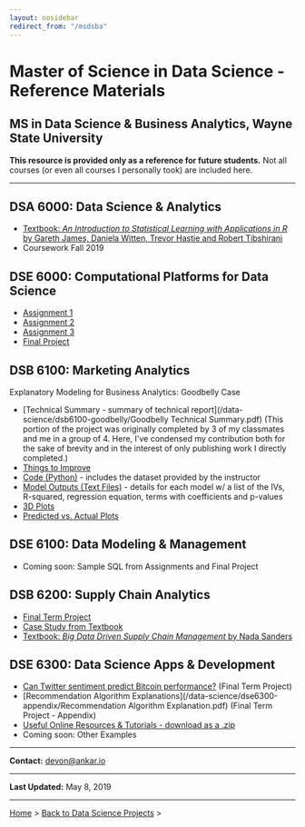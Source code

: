 ```yaml
---
layout: nosidebar
redirect_from: "/msdsba"
---
```


# Master of Science in Data Science - Reference Materials

## MS in Data Science & Business Analytics, Wayne State University

<!-- - [Program Website](http://engineering.wayne.edu/data-analytics/programs/ms.php) -->

<!-- Wayne State University Master of Science in Data Science and Business Analytics, MSDSBA, Master of Engineering, Master of Business Programs -->

**This resource is provided only as a reference for future students.** Not all courses (or even all courses I personally took) are included here.

***

## DSA 6000: Data Science & Analytics

* [Textbook: *An Introduction to Statistical Learning with Applications in R* by Gareth James, Daniela Witten, Trevor Hastie and Robert Tibshirani](http://www-bcf.usc.edu/~gareth/ISL/)
* Coursework Fall 2019

<!-- ### DSA 6200: Operations Research

* Textbook: *Introduction To Operations Research, 10th Ed* (2015) by Frederick S. Hillier, Gerald J. Lieberman - [Available via Archive.org](http://archive.org/details/IntroductionToOperationsResearch10thEd2015)
* Software used: [IBM ILOG CPLEX Optimization Studio v12.8 - Student](https://ibm.onthehub.com/WebStore/OfferingDetails.aspx?o=733c3d21-0ce1-e711-80fa-000d3af41938&pmv=00000000-0000-0000-0000-000000000000): Can be accessed via [this link](https://www.ibm.com/products/ilog-cplex-optimization-studio) - It will verify that you are a student.
* Help with plotting inequalities for linear programming from [Wolfram Alpha](https://www.wolframalpha.com/widgets/view.jsp?id=7fa77b668578a893653c674b2be3865c) -->

<!-- ### DSB 6000: Data Science Strategy & Leadership

* No coursework published -->

## DSE 6000: Computational Platforms for Data Science

* [Assignment 1](/data-science/dse6000-a1-simple-analysis)
* [Assignment 2](https://www.dropbox.com/sh/mcljdjkm24tcuxy/AABc5QPpjxqxQI-C7zZNV1BGa?dl=0)
* [Assignment 3](/data-science/dse6000-a3-pyspark)
* [Final Project](/data-science/dse6000-scraping-analysis-job-boards)

## DSB 6100: Marketing Analytics

Explanatory Modeling for Business Analytics: Goodbelly Case

* [Technical Summary - summary of technical report](/data-science/dsb6100-goodbelly/Goodbelly Technical Summary.pdf) (This portion of the project was originally completed by 3 of my classmates and me in a group of 4. Here, I've condensed my contribution both for the sake of brevity and in the interest of only publishing work I directly completed.)
* [Things to Improve](/data-science/dsb6100-goodbelly/improve)
* [Code (Python)](https://github.com/dcadata/dcadata.github.io/tree/master/data-science/dsb6100-goodbelly/code) - includes the dataset provided by the instructor
* [Model Outputs (Text Files)](https://github.com/dcadata/dcadata.github.io/tree/master/data-science/dsb6100-goodbelly/outputs) - details for each model w/ a list of the IVs, R-squared, regression equation, terms with coefficients and p-values
* [3D Plots](https://github.com/dcadata/dcadata.github.io/tree/master/data-science/dsb6100-goodbelly/plots)
* [Predicted vs. Actual Plots](https://github.com/dcadata/dcadata.github.io/tree/master/data-science/dsb6100-goodbelly/predicted_vs_actual)

## DSE 6100: Data Modeling & Management

* Coming soon: Sample SQL from Assignments and Final Project

<!-- (note that these are not the complete assignments) -->

## DSB 6200: Supply Chain Analytics

* [Final Term Project](/data-science/dsb6200-supply-chain-network-design)
* [Case Study from Textbook](/data-science/dsb6200-simple-solver-model)
* [Textbook: *Big Data Driven Supply Chain Management* by Nada Sanders](http://books.google.com/books?id=-b2LAwAAQBAJ)

## DSE 6300: Data Science Apps & Development

* [Can Twitter sentiment predict Bitcoin performance?](/social-media/twitter-sentiment-predict-bitcoin) (Final Term Project)
* [Recommendation Algorithm Explanations](/data-science/dse6300-appendix/Recommendation Algorithm Explanation.pdf) (Final Term Project - Appendix)
* [Useful Online Resources & Tutorials - download as a .zip](https://www.dropbox.com/sh/3opabh03hhlflyt/AAAVv2AuXNSZIc0otHB09UVKa?dl=1)
* Coming soon: Other Examples

***

**Contact:** [devon@ankar.io](mailto:devon@ankar.io)

***

**Last Updated:** May 8, 2019

***

[Home](/) > [Back to Data Science Projects](/data-science/) >
